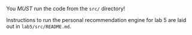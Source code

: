 You *MUST* run the code from the `src/` directory!

Instructions to run the personal recommendation engine for lab 5 are laid out in `lab5/src/README.md`.
